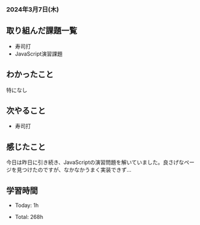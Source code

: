 ### 2024年3月7日(木)

## 取り組んだ課題一覧

- 寿司打
- JavaScript演習課題

## わかったこと

特になし

## 次やること

- 寿司打


## 感じたこと

今日は昨日に引き続き、JavaScriptの演習問題を解いていました。良さげなページを見つけたのですが、なかなかうまく実装できず…

## 学習時間

- Today: 1h

- Total: 268h

